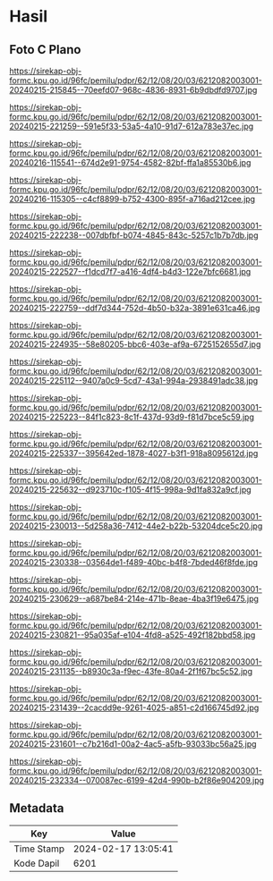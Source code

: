 # Hasil

## Foto C Plano

https://sirekap-obj-formc.kpu.go.id/96fc/pemilu/pdpr/62/12/08/20/03/6212082003001-20240215-215845--70eefd07-968c-4836-8931-6b9dbdfd9707.jpg

https://sirekap-obj-formc.kpu.go.id/96fc/pemilu/pdpr/62/12/08/20/03/6212082003001-20240215-221259--591e5f33-53a5-4a10-91d7-612a783e37ec.jpg

https://sirekap-obj-formc.kpu.go.id/96fc/pemilu/pdpr/62/12/08/20/03/6212082003001-20240216-115541--674d2e91-9754-4582-82bf-ffa1a85530b6.jpg

https://sirekap-obj-formc.kpu.go.id/96fc/pemilu/pdpr/62/12/08/20/03/6212082003001-20240216-115305--c4cf8899-b752-4300-895f-a716ad212cee.jpg

https://sirekap-obj-formc.kpu.go.id/96fc/pemilu/pdpr/62/12/08/20/03/6212082003001-20240215-222238--007dbfbf-b074-4845-843c-5257c1b7b7db.jpg

https://sirekap-obj-formc.kpu.go.id/96fc/pemilu/pdpr/62/12/08/20/03/6212082003001-20240215-222527--f1dcd7f7-a416-4df4-b4d3-122e7bfc6681.jpg

https://sirekap-obj-formc.kpu.go.id/96fc/pemilu/pdpr/62/12/08/20/03/6212082003001-20240215-222759--ddf7d344-752d-4b50-b32a-3891e631ca46.jpg

https://sirekap-obj-formc.kpu.go.id/96fc/pemilu/pdpr/62/12/08/20/03/6212082003001-20240215-224935--58e80205-bbc6-403e-af9a-6725152655d7.jpg

https://sirekap-obj-formc.kpu.go.id/96fc/pemilu/pdpr/62/12/08/20/03/6212082003001-20240215-225112--9407a0c9-5cd7-43a1-994a-2938491adc38.jpg

https://sirekap-obj-formc.kpu.go.id/96fc/pemilu/pdpr/62/12/08/20/03/6212082003001-20240215-225223--84f1c823-8c1f-437d-93d9-f81d7bce5c59.jpg

https://sirekap-obj-formc.kpu.go.id/96fc/pemilu/pdpr/62/12/08/20/03/6212082003001-20240215-225337--395642ed-1878-4027-b3f1-918a8095612d.jpg

https://sirekap-obj-formc.kpu.go.id/96fc/pemilu/pdpr/62/12/08/20/03/6212082003001-20240215-225632--d923710c-f105-4f15-998a-9d1fa832a9cf.jpg

https://sirekap-obj-formc.kpu.go.id/96fc/pemilu/pdpr/62/12/08/20/03/6212082003001-20240215-230013--5d258a36-7412-44e2-b22b-53204dce5c20.jpg

https://sirekap-obj-formc.kpu.go.id/96fc/pemilu/pdpr/62/12/08/20/03/6212082003001-20240215-230338--03564de1-f489-40bc-b4f8-7bded46f8fde.jpg

https://sirekap-obj-formc.kpu.go.id/96fc/pemilu/pdpr/62/12/08/20/03/6212082003001-20240215-230629--a687be84-214e-471b-8eae-4ba3f19e6475.jpg

https://sirekap-obj-formc.kpu.go.id/96fc/pemilu/pdpr/62/12/08/20/03/6212082003001-20240215-230821--95a035af-e104-4fd8-a525-492f182bbd58.jpg

https://sirekap-obj-formc.kpu.go.id/96fc/pemilu/pdpr/62/12/08/20/03/6212082003001-20240215-231135--b8930c3a-f9ec-43fe-80a4-2f1f67bc5c52.jpg

https://sirekap-obj-formc.kpu.go.id/96fc/pemilu/pdpr/62/12/08/20/03/6212082003001-20240215-231439--2cacdd9e-9261-4025-a851-c2d166745d92.jpg

https://sirekap-obj-formc.kpu.go.id/96fc/pemilu/pdpr/62/12/08/20/03/6212082003001-20240215-231601--c7b216d1-00a2-4ac5-a5fb-93033bc56a25.jpg

https://sirekap-obj-formc.kpu.go.id/96fc/pemilu/pdpr/62/12/08/20/03/6212082003001-20240215-232334--070087ec-6199-42d4-990b-b2f86e904209.jpg


## Metadata

| Key        | Value               |
| ---------- | ------------------- |
| Time Stamp | 2024-02-17 13:05:41 |
| Kode Dapil | 6201                |



